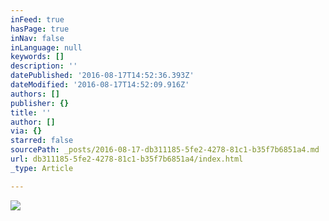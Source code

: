 ```yaml
---
inFeed: true
hasPage: true
inNav: false
inLanguage: null
keywords: []
description: ''
datePublished: '2016-08-17T14:52:36.393Z'
dateModified: '2016-08-17T14:52:09.916Z'
authors: []
publisher: {}
title: ''
author: []
via: {}
starred: false
sourcePath: _posts/2016-08-17-db311185-5fe2-4278-81c1-b35f7b6851a4.md
url: db311185-5fe2-4278-81c1-b35f7b6851a4/index.html
_type: Article

---
```

![](https://the-grid-user-content.s3-us-west-2.amazonaws.com/4778c968-a0e3-48fa-8367-d585c68b733f.jpg)